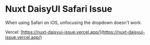 # Nuxt DaisyUI Safari Issue

When using Safari on iOS, unfocusing the dropdown doesn't work.

Vercel: [https://nuxt-daisyui-issue.vercel.app/](https://nuxt-daisyui-issue.vercel.app/)
